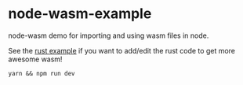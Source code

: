 # node-wasm-example

node-wasm demo for importing and using wasm files in node.

See the [rust example](https://github.com/yusinto/node-wasm/tree/master/example/rust) if you 
want to add/edit the rust code to get more awesome wasm!

```
yarn && npm run dev
```
